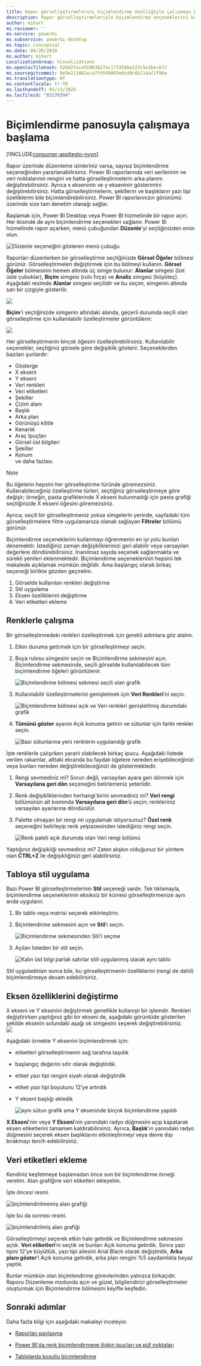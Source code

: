 ```yaml
---
title: Rapor görselleştirmelerini biçimlendirme özelliğiyle çalışmaya başlama
description: Rapor görselleştirmeleriyle biçimlendirme seçeneklerini kullanmaya başlama
author: mihart
ms.reviewer: ''
ms.service: powerbi
ms.subservice: powerbi-desktop
ms.topic: conceptual
ms.date: 04/30/2020
ms.author: mihart
LocalizationGroup: Visualizations
ms.openlocfilehash: 526d2face5b963b27ac17335bbe223c5e3bec672
ms.sourcegitcommit: 0e9e211082eca7fd939803e0cd9c6b114af2f90a
ms.translationtype: HT
ms.contentlocale: tr-TR
ms.lasthandoff: 05/13/2020
ms.locfileid: "83276594"
---
```

# <a name="getting-started-with-the-formatting-pane"></a>Biçimlendirme panosuyla çalışmaya başlama

[!INCLUDE[consumer-appliesto-nyyn](../includes/consumer-appliesto-nyyn.md)]    

Rapor üzerinde düzenleme izinleriniz varsa, sayısız biçimlendirme seçeneğinden yararlanabilirsiniz. Power BI raporlarında veri serilerinin ve veri noktalarının rengini ve hatta görselleştirmelerin arka planını değiştirebilirsiniz. Ayrıca x ekseninin ve y ekseninin gösterimini değiştirebilirsiniz. Hatta görselleştirmelerin, şekillerin ve başlıkların yazı tipi özelliklerini bile biçimlendirebilirsiniz. Power BI raporlarınızın görünümü üzerinde size tam denetim olanağı sağlar.

Başlamak için, Power BI Desktop veya Power BI hizmetinde bir rapor açın. Her ikisinde de aynı biçimlendirme seçenekleri sağlanır. Power BI hizmetinde rapor açarken, menü çubuğundan **Düzenle**'yi seçtiğinizden emin olun. 

![Düzenle seçeneğini gösteren menü çubuğu](media/service-getting-started-with-color-formatting-and-axis-properties/power-bi-edit.png)

Raporları düzenlerken bir görselleştirme seçtiğinizde **Görsel Öğeler** bölmesi görünür. Görselleştirmeleri değiştirmek için bu bölmeyi kullanın. **Görsel Öğeler** bölmesinin hemen altında üç simge bulunur: **Alanlar** simgesi (üst üste çubuklar), **Biçim** simgesi (rulo fırça) ve **Analiz** simgesi (büyüteç). Aşağıdaki resimde **Alanlar** simgesi seçilidir ve bu seçim, simgenin altında sarı bir çizgiyle gösterilir.

![](media/service-getting-started-with-color-formatting-and-axis-properties/power-bi-format.png)

**Biçim**'i seçtiğinizde simgenin altındaki alanda, geçerli durumda seçili olan görselleştirme için kullanılabilir özelleştirmeler görüntülenir.  

![](media/service-getting-started-with-color-formatting-and-axis-properties/power-bi-format-selected.png)

Her görselleştirmenin birçok öğesini özelleştirebilirsiniz. Kullanılabilir seçenekler, seçtiğiniz görsele göre değişiklik gösterir. Seçeneklerden bazıları şunlardır:

* Gösterge
* X ekseni
* Y ekseni
* Veri renkleri
* Veri etiketleri
* Şekiller
* Çizim alanı
* Başlık
* Arka plan
* Görünüşü kilitle
* Kenarlık
* Araç İpuçları
* Görsel üst bilgileri
* Şekiller
* Konum    
ve daha fazlası.


> [!NOTE]
>  
> Bu öğelerin hepsini her görselleştirme türünde göremezsiniz. Kullanabileceğiniz özelleştirme türleri, seçtiğiniz görselleştirmeye göre değişir; örneğin, pasta grafiklerinde X ekseni bulunmadığı için pasta grafiği seçtiğinizde X ekseni öğesini göremezsiniz.

Ayrıca, seçili bir görselleştirmeniz yoksa simgelerin yerinde, sayfadaki tüm görselleştirmelere filtre uygulamanıza olanak sağlayan **Filtreler** bölümü görünür.

Biçimlendirme seçeneklerini kullanmayı öğrenmenin en iyi yolu bunları denemektir. İstediğiniz zaman değişikliklerinizi geri alabilir veya varsayılan değerlere döndürebilirsiniz. İnanılmaz sayıda seçenek sağlanmakta ve sürekli yenileri eklenmektedir. Biçimlendirme seçeneklerinin hepsini tek makalede açıklamak mümkün değildir. Ama başlangıç olarak birkaç seçeneği birlikte gözden geçirelim. 

1. Görselde kullanılan renkleri değiştirme   
2. Stil uygulama    
3. Eksen özelliklerini değiştirme    
4. Veri etiketleri ekleme    




## <a name="working-with-colors"></a>Renklerle çalışma

Bir görselleştirmedeki renkleri özelleştirmek için gerekli adımlara göz atalım.

1. Etkin duruma getirmek için bir görselleştirmeyi seçin.

2. Boya rulosu simgesini seçin ve Biçimlendirme sekmesini açın. Biçimlendirme sekmesinde, seçili görselde kullanılabilecek tüm biçimlendirme öğeleri görüntülenir.

    ![Biçimlendirme bölmesi sekmesi seçili olan grafik](media/service-getting-started-with-color-formatting-and-axis-properties/power-bi-formatting.png)

3. Kullanılabilir özelleştirmelerini genişletmek için **Veri Renkleri**’ni seçin.  

    ![Biçimlendirme bölmesi açık ve Veri renkleri genişletilmiş durumdaki grafik](media/service-getting-started-with-color-formatting-and-axis-properties/power-bi-data-colors.png)

4. **Tümünü göster** ayarını Açık konuma getirin ve sütunlar için farklı renkler seçin.

    ![Bazı sütunlarına yeni renklerin uygulandığı grafik](media/service-getting-started-with-color-formatting-and-axis-properties/power-bi-change-colors.png)

İşte renklerle çalışırken yararlı olabilecek birkaç ipucu. Aşağıdaki listede verilen rakamlar, alttaki ekranda bu faydalı öğelere nereden erişebileceğinizi veya bunları nereden değiştirebileceğinizi de göstermektedir.

1. Rengi sevmediniz mi? Sorun değil, varsayılan ayara geri dönmek için **Varsayılana geri dön** seçeneğini belirlemeniz yeterlidir. 

2. Renk değişikliklerinden herhangi birini sevmediniz mi? **Veri rengi** bölümünün alt kısmında **Varsayılana geri dön**’ü seçin; renkleriniz varsayılan ayarlarına döndürülür. 

3. Palette olmayan bir rengi mi uygulamak istiyorsunuz? **Özel renk** seçeneğini belirleyip renk yelpazesinden istediğiniz rengi seçin.  

   ![Renk paleti açık durumda olan Veri rengi bölümü](media/service-getting-started-with-color-formatting-and-axis-properties/power-bi-color-extras.png)

Yaptığınız değişikliği sevmediniz mi? Zaten alışkın olduğunuz bir yöntem olan **CTRL+Z** ile değişikliğinizi geri alabilirsiniz.

## <a name="applying-a-style-to-a-table"></a>Tabloya stil uygulama
Bazı Power BI görselleştirmelerinin **Stil** seçeneği vardır. Tek tıklamayla, biçimlendirme seçeneklerinin eksiksiz bir kümesi görselleştirmenize aynı anda uygulanır. 

1. Bir tablo veya matrisi seçerek etkinleştirin.   
1. Biçimlendirme sekmesini açın ve **Stil**’i seçin.

   ![Biçimlendirme sekmesinden Stil’i seçme](media/service-getting-started-with-color-formatting-and-axis-properties/power-bi-style.png)


1. Açılan listeden bir stil seçin. 

   ![Kalın üst bilgi parlak satırlar stili uygulanmış olarak aynı tablo](media/service-getting-started-with-color-formatting-and-axis-properties/power-bi-style-flashy.png)

Stil uyguladıktan sonra bile, bu görselleştirmenin özelliklerini (rengi de dahil) biçimlendirmeye devam edebilirsiniz.


## <a name="changing-axis-properties"></a>Eksen özelliklerini değiştirme

X ekseni ve Y eksenini değiştirmek genellikle kullanışlı bir işlemdir. Renkleri değiştirirken yaptığınız gibi bir ekseni de, aşağıdaki görüntüde gösterilen şekilde eksenin solundaki aşağı ok simgesini seçerek değiştirebilirsiniz.  
![](media/service-getting-started-with-color-formatting-and-axis-properties/power-bi-y-axis.png)

Aşağıdaki örnekte Y eksenini biçimlendirmek için:
- etiketleri görselleştirmenin sağ tarafına taşıdık

- başlangıç değerini sıfır olarak değiştirdik.

- etiket yazı tipi rengini siyah olarak değiştirdik

- etiket yazı tipi boyutunu 12’ye artırdık

- Y ekseni başlığı ekledik


    ![aynı sütun grafik ama Y ekseninde birçok biçimlendirme yapıldı](media/service-getting-started-with-color-formatting-and-axis-properties/power-bi-axis-changes.png)

**X Ekseni**'nin veya **Y Ekseni**’nin yanındaki radyo düğmesini açıp kapatarak eksen etiketlerini tamamen kaldırabilirsiniz. Ayrıca, **Başlık**'ın yanındaki radyo düğmesini seçerek eksen başlıklarını etkinleştirmeyi veya devre dışı bırakmayı tercih edebilirsiniz.  



## <a name="adding-data-labels"></a>Veri etiketleri ekleme    

Kendiniz keşfetmeye başlamadan önce son bir biçimlendirme örneği verelim.  Alan grafiğine veri etiketleri ekleyelim. 

İşte *öncesi* resmi. 

![biçimlendirilmemiş alan grafiği](media/service-getting-started-with-color-formatting-and-axis-properties/power-bi-area-chart.png)


İşte bu da *sonrası* resmi.

![biçimlendirilmiş alan grafiği](media/service-getting-started-with-color-formatting-and-axis-properties/power-bi-data-labels.png)

Görselleştirmeyi seçerek etkin hale getirdik ve Biçimlendirme sekmesini açtık.  **Veri etiketleri**’ni seçtik ve bunları Açık konuma getirdik. Sonra yazı tipini 12’ye büyüttük, yazı tipi ailesini Arial Black olarak değiştirdik, **Arka planı göster**’i Açık konuma getirdik, arka plan rengini %5 saydamlıkla beyaz yaptık.

Bunlar mümkün olan biçimlendirme görevlerinden yalnızca birkaçıdır. Raporu Düzenleme modunda açın ve güzel, bilgilendirici görselleştirmeler oluşturmak için Biçimlendirme bölmesini keyifle keşfedin.

## <a name="next-steps"></a>Sonraki adımlar
Daha fazla bilgi için aşağıdaki makaleyi inceleyin: 

* [Raporları paylaşma](../collaborate-share/service-share-reports.md)

* [Power BI'da renk biçimlendirmeye ilişkin ipuçları ve püf noktaları](service-tips-and-tricks-for-color-formatting.md)  
* [Tablolarda koşullu biçimlendirme](../create-reports/desktop-conditional-table-formatting.md)

